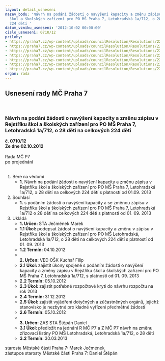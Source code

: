 ```yaml
---
layout: detail_usneseni
nazev_bodu: 'Návrh na podání žádosti o navýšení kapacity a změnu zápisu v Rejstříku
  škol a školských zařízení pro PO MŠ Praha 7, Letohradská 1a/712, o 28 dětí na celkových
  224 dětí '
datum_vzniku_usneseni: '2012-10-02 00:00:00'
cislo_usneseni: 0710/12
prilohy:
- https://praha7.cz/wp-content/uploads/councilResolution/Resolutions/22480/51-12-%c5%be%c3%a1dost.doc
- https://praha7.cz/wp-content/uploads/councilResolution/Resolutions/22480/51-12-p%c5%99%c3%adloha_a.doc
- https://praha7.cz/wp-content/uploads/councilResolution/Resolutions/22480/51-12-p%c5%99%c3%adloha_b.doc
- https://praha7.cz/wp-content/uploads/councilResolution/Resolutions/22480/51-12-dopis_na_mhmp,2013.doc
- https://praha7.cz/wp-content/uploads/councilResolution/Resolutions/22480/51-12-usnes.rm%c4%8d_%c4%8d._0566_12-r-ukon%c4%8den%c3%ad_n%c3%a1jmu.doc
- https://praha7.cz/wp-content/uploads/councilResolution/Resolutions/22480/51-12-usnes_zm%c4%8dpz-%c4%8d._0064_12-zreko_soc.za%c5%99%c3%adzen%c3%ad.doc
- https://praha7.cz/wp-content/uploads/councilResolution/Resolutions/22480/51-12-n%c3%a1vrh_nov%c3%a9_koncepce_%c5%a1kolstv%c3%ad_m%c4%8d_praha_7_do_roku_2015.doc
organ: rada
---
```

<div id="ucUsn_pList" class="usn">
	<span><h2>Usnesení rady MČ Praha 7 </h2>
<br></span><div class="standBody">
<span><h3>Návrh na podání žádosti o navýšení kapacity a změnu zápisu v Rejstříku škol a školských zařízení pro PO MŠ Praha 7, Letohradská 1a/712, o 28 dětí na celkových 224 dětí </h3></span><div class="center">
		<strong>č. 0710/12</strong><br>
	</div>
<div class="center">
		<strong>Ze dne 02.10.2012</strong><br><br>
	</div>Rada MČ P7<br> po projednání<br><br><ol>
<li>Bere na vědomí<ul><li>
<strong>1.</strong> Návrh na podání žádosti o navýšení kapacity a změnu zápisu v Rejstříku škol a školských zařízení pro PO MŠ Praha 7, Letohradská 1a/712, o 28 dětí na celkových 224 dětí s platností od 01.09. 2013 </li></ul>
</li>
<li>Souhlasí<ul><li>
<strong>1.</strong> s podáním žádosti o navýšení kapacity a se změnou zápisu v Rejstříku škol a školských zařízení pro PO MŠ Praha 7, Letohradská 1a/712 o 28 dětí na celkových 224 dětí s platností od 01. 09. 2013</li></ul>
</li>
<li>Ukládá<ul>
<li>
<strong>1. Určen: </strong>STA Ječmének Marek</li>
<li>
<strong>1.1 Úkol: </strong>podepsat žádost o navýšení kapacity a změnu v zápisu v Rejstříku škol a školských zařízení pro PO MŠ Letohradská, Letohradská 1a/712, o 28 dětí na celkových 224 dětí s platností od  01. 09. 2013 </li>
<li>
<strong>1.2 Termín: </strong>04.10.2012</li>
<li>
<strong><br>2. Určen: </strong>VED OŠK Kuchař Filip</li>
<li>
<strong>2.1 Úkol: </strong>zajistit úkony spojené s podáním žádosti o navýšení kapacity a změny zápisu v Rejstříku škol a školských zařízení pro PO MŠ Praha 7, Letohradská 1a/712, s platností od 01. 09. 2013</li>
<li>
<strong>2.2 Termín: </strong>05.10.2012</li>
<li>
<strong>2.3 Úkol: </strong>zajistit potřebné rozpočtové krytí do návrhu rozpočtu na rok 2013</li>
<li>
<strong>2.4 Termín: </strong>31.12.2012</li>
<li>
<strong>2.5 Úkol: </strong>zajistit vyjádření dotyčných a zúčastněných orgánů, jejichž stanovisko je nezbytné pro kladné vyřízení předmětné žádosti</li>
<li>
<strong>2.6 Termín: </strong>05.10.2012</li>
<li>
<strong><br>3. Určen: </strong>ZAS STA Štěpán Daniel</li>
<li>
<strong>3.1 Úkol: </strong>předložit na jednání R MČ P7 a Z MČ P7 návrh na změnu zřizovací listiny PO MŠ Letohradská, Letohradská 1a/712, o 28 dětí  </li>
<li>
<strong>3.2 Termín: </strong>30.03.2013</li>
</ul>
</li>
</ol>starosta Městské části Praha 7: Marek Ječmének<br>zástupce starosty Městské části Praha 7: Daniel Štěpán 
</div>
</div>